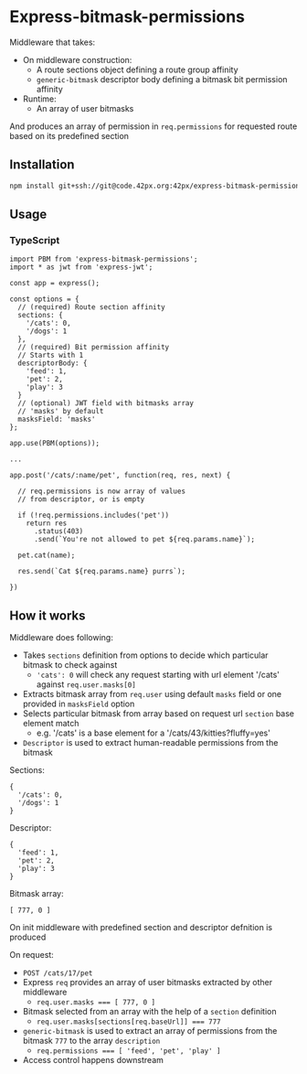 # Express-bitmask-permissions
Middleware that takes:
- On middleware construction:
  - A route sections object defining a route group affinity
  - `generic-bitmask` descriptor body defining a bitmask bit permission affinity
- Runtime:
  - An array of user bitmasks

And produces an array of permission in `req.permissions` for requested route based on its predefined section 

## Installation 
```sh
npm install git+ssh://git@code.42px.org:42px/express-bitmask-permissions.git --save
```

## Usage

### TypeScript
```JS
import PBM from 'express-bitmask-permissions';
import * as jwt from 'express-jwt';

const app = express();

const options = {
  // (required) Route section affinity
  sections: {
    '/cats': 0,
    '/dogs': 1
  },
  // (required) Bit permission affinity
  // Starts with 1
  descriptorBody: {
    'feed': 1,
    'pet': 2,
    'play': 3
  }
  // (optional) JWT field with bitmasks array
  // 'masks' by default
  masksField: 'masks' 
};

app.use(PBM(options));

...

app.post('/cats/:name/pet', function(req, res, next) {

  // req.permissions is now array of values
  // from descriptor, or is empty

  if (!req.permissions.includes('pet')) 
    return res
      .status(403)
      .send(`You're not allowed to pet ${req.params.name}`);

  pet.cat(name);

  res.send(`Cat ${req.params.name} purrs`);

})

```

## How it works
Middleware does following:

- Takes `sections` definition from options to decide which particular bitmask to check against
    - `'cats': 0` will check any request starting with url element '/cats' against `req.user.masks[0]`
- Extracts bitmask array from `req.user` using default `masks` field or one provided in `masksField` option
- Selects particular bitmask from array based on request url `section` base element match 
    - e.g. '/cats' is a base element for a '/cats/43/kitties?fluffy=yes'
- `Descriptor` is used to extract human-readable permissions from the bitmask



Sections:
```JS
{
  '/cats': 0,
  '/dogs': 1
}
```

Descriptor: 
```JS
{
  'feed': 1,
  'pet': 2,
  'play': 3
}
```

Bitmask array:
```JS
[ 777, 0 ]
```

On init middleware with predefined section and descriptor defnition is produced

On request:
- `POST /cats/17/pet`
- Express `req` provides an array of user bitmasks extracted by other middleware 
    - `req.user.masks === [ 777, 0 ]`
- Bitmask selected from an array with the help of a `section` definition
    - `req.user.masks[sections[req.baseUrl]] === 777`
- `generic-bitmask` is used to extract an array of permissions from the bitmask `777` to the array `description`
    - `req.permissions === [ 'feed', 'pet', 'play' ]`
- Access control happens downstream

